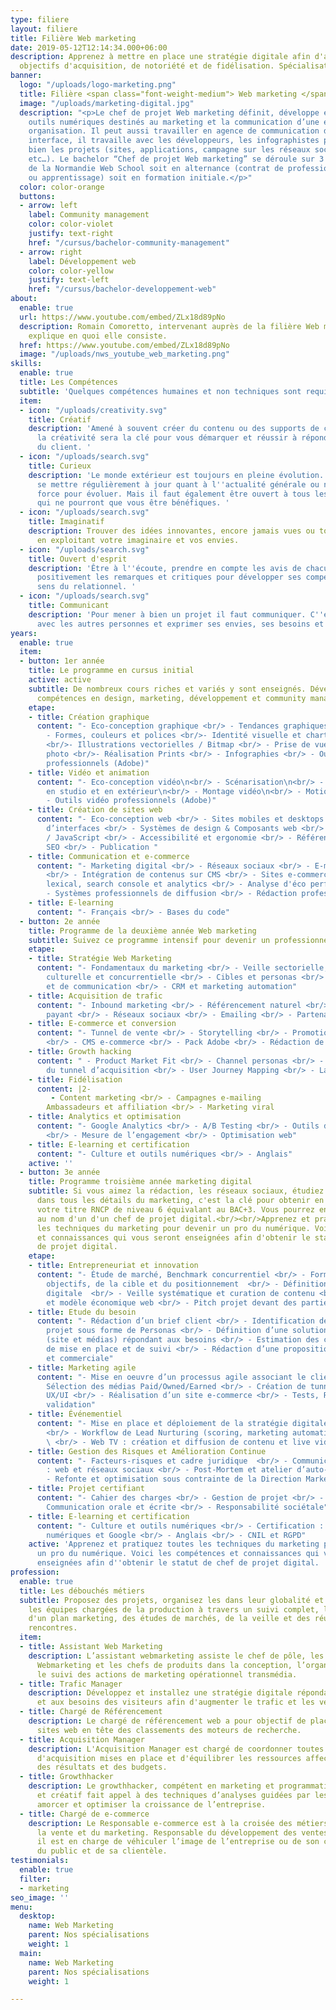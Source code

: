 ```yaml
---
type: filiere
layout: filiere
title: Filière Web marketing
date: 2019-05-12T12:14:34.000+06:00
description: Apprenez à mettre en place une stratégie digitale afin d'atteindre vos
  objectifs d'acquisition, de notoriété et de fidélisation. Spécialisation web marketing.
banner:
  logo: "/uploads/logo-marketing.png"
  title: Filière <span class="font-weight-medium"> Web marketing </span>
  image: "/uploads/marketing-digital.jpg"
  description: "<p>Le chef de projet Web marketing définit, développe et gère les
    outils numériques destinés au marketing et la communication d’une entreprise ou
    organisation. Il peut aussi travailler en agence de communication digitale. Véritable
    interface, il travaille avec les développeurs, les infographistes pour mener à
    bien les projets (sites, applications, campagne sur les réseaux sociaux, vidéo
    etc…). Le bachelor “Chef de projet Web marketing” se déroule sur 3 ans au sein
    de la Normandie Web School soit en alternance (contrat de professionnalisation
    ou apprentissage) soit en formation initiale.</p>"
  color: color-orange
  buttons:
  - arrow: left
    label: Community management
    color: color-violet
    justify: text-right
    href: "/cursus/bachelor-community-management"
  - arrow: right
    label: Développement web
    color: color-yellow
    justify: text-left
    href: "/cursus/bachelor-developpement-web"
about:
  enable: true
  url: https://www.youtube.com/embed/ZLx18d89pNo
  description: Romain Comoretto, intervenant auprès de la filière Web marketing, vous
    explique en quoi elle consiste.
  href: https://www.youtube.com/embed/ZLx18d89pNo
  image: "/uploads/nws_youtube_web_marketing.png"
skills:
  enable: true
  title: Les Compétences
  subtitle: 'Quelques compétences humaines et non techniques sont requises. '
  item:
  - icon: "/uploads/creativity.svg"
    title: Créatif
    description: 'Amené à souvent créer du contenu ou des supports de communication,
      la créativité sera la clé pour vous démarquer et réussir à répondre aux attentes
      du client. '
  - icon: "/uploads/search.svg"
    title: Curieux
    description: 'Le monde extérieur est toujours en pleine évolution. Il faut donc
      se mettre régulièrement à jour quant à l''actualité générale ou numérique. Une
      force pour évoluer. Mais il faut également être ouvert à tous les cours proposés
      qui ne pourront que vous être bénéfiques. '
  - icon: "/uploads/search.svg"
    title: Imaginatif
    description: Trouver des idées innovantes, encore jamais vues ou toutes récentes
      en exploitant votre imaginaire et vos envies.
  - icon: "/uploads/search.svg"
    title: Ouvert d'esprit
    description: 'Être à l''écoute, prendre en compte les avis de chacun, accepter
      positivement les remarques et critiques pour développer ses compétences et son
      sens du relationnel. '
  - icon: "/uploads/search.svg"
    title: Communicant
    description: 'Pour mener à bien un projet il faut communiquer. C''est à dire échanger
      avec les autres personnes et exprimer ses envies, ses besoins et ses attentes. '
years:
  enable: true
  item:
  - button: 1er année
    title: Le programme en cursus initial
    active: active
    subtitle: De nombreux cours riches et variés y sont enseignés. Développez vos
      compétences en design, marketing, développement et community management.
    etape:
    - title: Création graphique
      content: "- Eco-conception graphique <br/> - Tendances graphiques / Veille <br/>
        - Formes, couleurs et polices <br/>- Identité visuelle et charte graphique
        <br/>- Illustrations vectorielles / Bitmap <br/> - Prise de vue / Retouche
        photo <br/>- Réalisation Prints <br/> - Infographies <br/> - Outils graphiques
        professionnels (Adobe)"
    - title: Vidéo et animation
      content: "- Eco-conception vidéo\n<br/> - Scénarisation\n<br/> - Prise de vue
        en studio et en extérieur\n<br/> - Montage vidéo\n<br/> - Motion Design \n<br/>
        - Outils vidéo professionnels (Adobe)"
    - title: Création de sites web
      content: "- Eco-conception web <br/> - Sites mobiles et desktops <br/> - Conception
        d’interfaces <br/> - Systèmes de design & Composants web <br/> - HTML / CSS
        / JavaScript <br/> - Accessibilité et ergonomie <br/> - Référencement naturel
        SEO <br/> - Publication "
    - title: Communication et e-commerce
      content: "- Marketing digital <br/> - Réseaux sociaux <br/> - E-mailing / Newsletter
        <br/> - Intégration de contenus sur CMS <br/> - Sites e-commerce <br/> - Audit
        lexical, search console et analytics <br/> - Analyse d'éco performance <br/>
        - Systèmes professionnels de diffusion <br/> - Rédaction professionnelle <br/>"
    - title: E-learning
      content: "- Français <br/> - Bases du code"
  - button: 2e année
    title: Programme de la deuxième année Web marketing
    subtitle: Suivez ce programme intensif pour devenir un professionnel du marketing.
    etape:
    - title: Stratégie Web Marketing
      content: "- Fondamentaux du marketing <br/> - Veille sectorielle, économique,
        culturelle et concurrentielle <br/> - Cibles et personas <br/> - Plan marketing
        et de communication <br/> - CRM et marketing automation"
    - title: Acquisition de trafic
      content: "- Inbound marketing <br/> - Référencement naturel <br/> - Référencement
        payant <br/> - Réseaux sociaux <br/> - Emailing <br/> - Partenariats"
    - title: E-commerce et conversion
      content: "- Tunnel de vente <br/> - Storytelling <br/> - Promotion <br/> - Retargeting
        <br/> - CMS e-commerce <br/> - Pack Adobe <br/> - Rédaction de contenu"
    - title: Growth hacking
      content: " - Product Market Fit <br/> - Channel personas <br/> - Optimisation
        du tunnel d’acquisition <br/> - User Journey Mapping <br/> - Landing pages"
    - title: Fidélisation
      content: |2-
         - Content marketing <br/> - Campagnes e-mailing
        Ambassadeurs et affiliation <br/> - Marketing viral
    - title: Analytics et optimisation
      content: "- Google Analytics <br/> - A/B Testing <br/> - Outils de tracking
        <br/> - Mesure de l’engagement <br/> - Optimisation web"
    - title: E-learning et certification
      content: "- Culture et outils numériques <br/> - Anglais"
    active: ''
  - button: 3e année
    title: Programme troisième année marketing digital
    subtitle: Si vous aimez la rédaction, les réseaux sociaux, étudiez et persévérez
      dans tous les détails du marketing, c'est la clé pour obtenir en fin d'année
      votre titre RNCP de niveau 6 équivalant au BAC+3. Vous pourrez enfin répondre
      au nom d'un d'un chef de projet digital.<br/><br/>Apprenez et pratiquez toutes
      les techniques du marketing pour devenir un pro du numérique. Voici les compétences
      et connaissances qui vous seront enseignées afin d'obtenir le statut de chef
      de projet digital.
    etape:
    - title: Entrepreneuriat et innovation
      content: "- Étude de marché, Benchmark concurrentiel <br/> - Formalisation des
        objectifs, de la cible et du positionnement  <br/> - Définition d’une stratégie
        digitale  <br/> - Veille systématique et curation de contenu <br/> - Écoresponsabilité
        et modèle économique web <br/> - Pitch projet devant des parties prenantes"
    - title: Etude du besoin
      content: "- Rédaction d’un brief client <br/> - Identification des acteurs du
        projet sous forme de Personas <br/> - Définition d’une solution technique
        (site et médias) répondant aux besoins <br/> - Estimation des coûts de conception,
        de mise en place et de suivi <br/> - Rédaction d’une proposition technique
        et commerciale"
    - title: Marketing agile
      content: "- Mise en oeuvre d’un processus agile associant le client <br/> -
        Sélection des médias Paid/Owned/Earned <br/> - Création de tunnels optimisés
        UX/UI <br/> - Réalisation d’un site e-commerce <br/> - Tests, Recettage et
        validation"
    - title: Événementiel
      content: "- Mise en place et déploiement de la stratégie digitale d’un évènement
        <br/> - Workflow de Lead Nurturing (scoring, marketing automation, data analysis)
        \ <br/> - Web TV : création et diffusion de contenu et live vidéo"
    - title: Gestion des Risques et Amélioration Continue
      content: "- Facteurs-risques et cadre juridique  <br/> - Communication de crise
        : web et réseaux sociaux <br/> - Post-Mortem et atelier d’auto-critique <br/>
        - Refonte et optimisation sous contrainte de la Direction Marketing"
    - title: Projet certifiant
      content: "- Cahier des charges <br/> - Gestion de projet <br/> - Reporting /
        Communication orale et écrite <br/> - Responsabilité sociétale"
    - title: E-learning et certification
      content: "- Culture et outils numériques <br/> - Certification : compétences
        numériques et Google <br/> - Anglais <br/> - CNIL et RGPD"
    active: 'Apprenez et pratiquez toutes les techniques du marketing pour devenir
      un pro du numérique. Voici les compétences et connaissances qui vous seront
      enseignées afin d''obtenir le statut de chef de projet digital. '
profession:
  enable: true
  title: Les débouchés métiers
  subtitle: Proposez des projets, organisez les dans leur globalité et accompagnez
    les équipes chargées de la production à travers un suivi complet, la création
    d'un plan marketing, des études de marchés, de la veille et des réunions et des
    rencontres.
  item:
  - title: Assistant Web Marketing
    description: L’assistant webmarketing assiste le chef de pôle, les chargés de
      Webmarketing et les chefs de produits dans la conception, l’organisation et
      le suivi des actions de marketing opérationnel transmédia.
  - title: Trafic Manager
    description: Développez et installez une stratégie digitale répondant aux attentes
      et aux besoins des visiteurs afin d'augmenter le trafic et les ventes.
  - title: Chargé de Référencement
    description: Le chargé de référencement web a pour objectif de placer un ou plusieurs
      sites web en tête des classements des moteurs de recherche.
  - title: Acquisition Manager
    description: L'Acquisition Manager est chargé de coordonner toutes les actions
      d'acquisition mises en place et d'équilibrer les ressources affectées en fonction
      des résultats et des budgets.
  - title: Growthhacker
    description: Le growthhacker, compétent en marketing et programmation, curieux
      et créatif fait appel à des techniques d’analyses guidées par les données pour
      amorcer et optimiser la croissance de l’entreprise.
  - title: Chargé de e-commerce
    description: Le Responsable e-commerce est à la croisée des métiers du web, de
      la vente et du marketing. Responsable du développement des ventes sur internet,
      il est en charge de véhiculer l’image de l’entreprise ou de son client auprès
      du public et de sa clientèle.
testimonials:
  enable: true
  filter:
  - marketing
seo_image: ''
menu:
  desktop:
    name: Web Marketing
    parent: Nos spécialisations
    weight: 1
  main:
    name: Web Marketing
    parent: Nos spécialisations
    weight: 1

---
```

